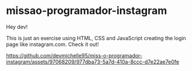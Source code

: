 # missao-programador-instagram

Hey dev!

This is just an exercise using HTML, CSS and JavaScript creating the login page like instagram.com.
Check it out!


https://github.com/devmichelle95/miss-o-programador-instagram/assets/97068209/977dba73-5a7d-410a-8ccc-d7e22ae7e0fe

